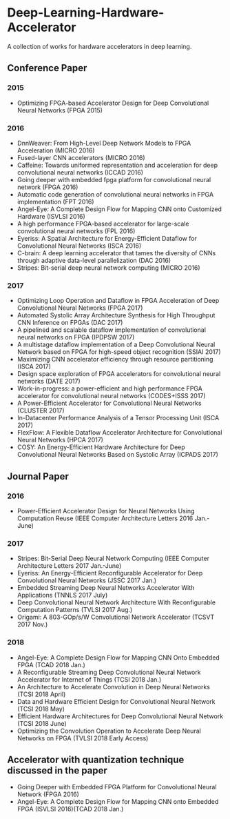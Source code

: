 # Deep-Learning-Hardware-Accelerator
A collection of works for hardware accelerators in deep learning.

## Conference Paper
### 2015
* Optimizing FPGA-based Accelerator Design for Deep Convolutional Neural Networks (FPGA 2015)

### 2016
* DnnWeaver: From High-Level Deep Network Models to FPGA Acceleration (MICRO 2016)
* Fused-layer CNN accelerators (MICRO 2016)
* Caffeine: Towards uniformed representation and acceleration for deep convolutional neural networks (ICCAD 2016)
* Going deeper with embedded fpga platform for convolutional neural network (FPGA 2016)
* Automatic code generation of convolutional neural networks in FPGA implementation (FPT 2016)
* Angel-Eye: A Complete Design Flow for Mapping CNN onto Customized Hardware (ISVLSI 2016)
* A high performance FPGA-based accelerator for large-scale convolutional neural networks (FPL 2016)
* Eyeriss: A Spatial Architecture for Energy-Efficient Dataflow for Convolutional Neural Networks (ISCA 2016)
* C-brain: A deep learning accelerator that tames the diversity of CNNs through adaptive data-level parallelization (DAC 2016)
* Stripes: Bit-serial deep neural network computing (MICRO 2016)

### 2017
* Optimizing Loop Operation and Dataflow in FPGA Acceleration of Deep Convolutional Neural Networks (FPGA 2017)
* Automated Systolic Array Architecture Synthesis for High Throughput CNN Inference on FPGAs (DAC 2017)
* A pipelined and scalable dataflow implementation of convolutional neural networks on FPGA (IPDPSW 2017)
* A multistage dataflow implementation of a Deep Convolutional Neural Network based on FPGA for high-speed object recognition (SSIAI 2017)
* Maximizing CNN accelerator efficiency through resource partitioning (ISCA 2017)
* Design space exploration of FPGA accelerators for convolutional neural networks (DATE 2017)
* Work-in-progress: a power-efficient and high performance FPGA accelerator for convolutional neural networks (CODES+ISSS 2017)
* A Power-Efficient Accelerator for Convolutional Neural Networks (CLUSTER 2017)
* In-Datacenter Performance Analysis of a Tensor Processing Unit (ISCA 2017)
* FlexFlow: A Flexible Dataflow Accelerator Architecture for Convolutional Neural Networks (HPCA 2017)
* COSY: An Energy-Efficient Hardware Architecture for Deep Convolutional Neural Networks Based on Systolic Array (ICPADS 2017)

## Journal Paper
### 2016
* Power-Efficient Accelerator Design for Neural Networks Using Computation Reuse (IEEE Computer Architecture Letters 2016 Jan.-June)

### 2017
* Stripes: Bit-Serial Deep Neural Network Computing (IEEE Computer Architecture Letters 2017 Jan.-June)
* Eyeriss: An Energy-Efficient Reconfigurable Accelerator for Deep Convolutional Neural Networks (JSSC 2017 Jan.)
* Embedded Streaming Deep Neural Networks Accelerator With Applications (TNNLS 2017 July)
* Deep Convolutional Neural Network Architecture With Reconfigurable Computation Patterns (TVLSI 2017 Aug.)
* Origami: A 803-GOp/s/W Convolutional Network Accelerator (TCSVT 2017 Nov.)

### 2018
* Angel-Eye: A Complete Design Flow for Mapping CNN Onto Embedded FPGA (TCAD 2018 Jan.)
* A Reconfigurable Streaming Deep Convolutional Neural Network Accelerator for Internet of Things (TCSI 2018 Jan.)
* An Architecture to Accelerate Convolution in Deep Neural Networks (TCSI 2018 April)
* Data and Hardware Efficient Design for Convolutional Neural Network (TCSI 2018 May)
* Efficient Hardware Architectures for Deep Convolutional Neural Network (TCSI 2018 June)
* Optimizing the Convolution Operation to Accelerate Deep Neural Networks on FPGA (TVLSI 2018 Early Access)

## Accelerator with quantization technique discussed in the paper
* Going Deeper with Embedded FPGA Platform for Convolutional Neural Network (FPGA 2016)
* Angel-Eye: A Complete Design Flow for Mapping CNN onto Embedded FPGA (ISVLSI 2016)(TCAD 2018 Jan.)
